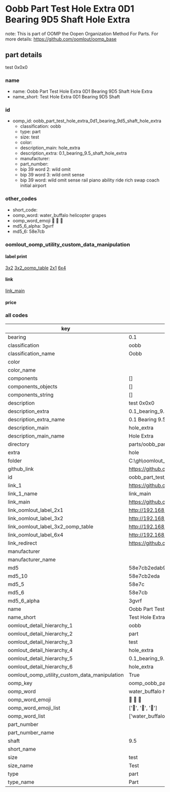 # Oobb Part Test Hole Extra 0D1 Bearing 9D5 Shaft Hole Extra  

note: This is part of OOMP the Oopen Organization Method For Parts. For more details: https://github.com/oomlout/oomp_base

##  part details
  



test 0x0x0



### name
* name: Oobb Part Test Hole Extra 0D1 Bearing 9D5 Shaft Hole Extra
* name_short: Test Hole Extra 0D1 Bearing 9D5 Shaft
### id
* oomp_id: oobb_part_test_hole_extra_0d1_bearing_9d5_shaft_hole_extra
  * classification: oobb
  * type: part
  * size: test
  * color: 
  * description_main: hole_extra
  * description_extra: 0.1_bearing_9.5_shaft_hole_extra
  * manufacturer: 
  * part_number: 
  * bip 39 word 2: wild omit
  * bip 39 word 3: wild omit sense
  * bip 39 word: wild omit sense rail piano ability ride rich swap coach initial airport

### other_codes
* short_code: 
* oomp_word: water_buffalo helicopter grapes
* oomp_word_emoji :water_buffalo: :helicopter: :grapes:
* md5_6_alpha: 3gvrf
* md5_6: 58e7cb






### oomlout_oomp_utility_custom_data_manipulation
#### label print
[3x2](http://192.168.1.245:1112/?label=oomp%203gvrf)
[3x2_oomp_table](http://192.168.1.108:1112/?label=oomp%203gvrf)
[2x1](http://192.168.1.242:1112/?label=oomp%203gvrf)
[6x4](http://192.168.1.55:1112/?label=oomp%203gvrf)    

#### link

[link_main](https://github.com/oomlout/oomlout_oobb_version_4_generated_parts/tree/main/navigation_oomp/oobb/part/test/hole_extra/0.1_bearing_9.5_shaft_hole_extra/part)                              

#### price







### all codes 
| key | value |  
| --- | --- |  
| bearing | 0.1 |  
| classification | oobb |  
| classification_name | Oobb |  
| color |  |  
| color_name |  |  
| components | [] |  
| components_objects | [] |  
| components_string | [] |  
| description | test 0x0x0 |  
| description_extra | 0.1_bearing_9.5_shaft_hole_extra |  
| description_extra_name | 0.1 Bearing 9.5 Shaft Hole Extra |  
| description_main | hole_extra |  
| description_main_name | Hole Extra |  
| directory | parts/oobb_part_test_hole_extra_0d1_bearing_9d5_shaft_hole_extra |  
| extra | hole |  
| folder | C:\gh\oomlout_oobb_version_4_generated_parts\parts\oobb_part_test_hole_extra_0d1_bearing_9d5_shaft_hole_extra |  
| github_link | https://github.com/oomlout/oomlout_oomp_part_src/tree/main/parts/oobb_part_test_hole_extra_0d1_bearing_9d5_shaft_hole_extra |  
| id | oobb_part_test_hole_extra_0d1_bearing_9d5_shaft_hole_extra |  
| link_1 | https://github.com/oomlout/oomlout_oobb_version_4_generated_parts/tree/main/navigation_oomp/oobb/part/test/hole_extra/0.1_bearing_9.5_shaft_hole_extra/part |  
| link_1_name | link_main |  
| link_main | https://github.com/oomlout/oomlout_oobb_version_4_generated_parts/tree/main/navigation_oomp/oobb/part/test/hole_extra/0.1_bearing_9.5_shaft_hole_extra/part |  
| link_oomlout_label_2x1 | http://192.168.1.242:1112/?label=oomp%203gvrf |  
| link_oomlout_label_3x2 | http://192.168.1.245:1112/?label=oomp%203gvrf |  
| link_oomlout_label_3x2_oomp_table | http://192.168.1.108:1112/?label=oomp%203gvrf |  
| link_oomlout_label_6x4 | http://192.168.1.55:1112/?label=oomp%203gvrf |  
| link_redirect | https://github.com/oomlout/oomlout_oobb_version_4_generated_parts/tree/main/parts/oobb_test_0d1_ex_hole_sh_9d5 |  
| manufacturer |  |  
| manufacturer_name |  |  
| md5 | 58e7cb2edab9572c00d20b0f87a69fd8 |  
| md5_10 | 58e7cb2eda |  
| md5_5 | 58e7c |  
| md5_6 | 58e7cb |  
| md5_6_alpha | 3gvrf |  
| name | Oobb Part Test Hole Extra 0D1 Bearing 9D5 Shaft Hole Extra |  
| name_short | Test Hole Extra 0D1 Bearing 9D5 Shaft |  
| oomlout_detail_hierarchy_1 | oobb |  
| oomlout_detail_hierarchy_2 | part |  
| oomlout_detail_hierarchy_3 | test |  
| oomlout_detail_hierarchy_4 | hole_extra |  
| oomlout_detail_hierarchy_5 | 0.1_bearing_9.5_shaft |  
| oomlout_detail_hierarchy_6 | hole_extra |  
| oomlout_oomp_utility_custom_data_manipulation | True |  
| oomp_key | oomp_oobb_part_test_hole_extra_0d1_bearing_9d5_shaft_hole_extra |  
| oomp_word | water_buffalo helicopter grapes |  
| oomp_word_emoji | :water_buffalo: :helicopter: :grapes: |  
| oomp_word_emoji_list | [':water_buffalo:', ':helicopter:', ':grapes:'] |  
| oomp_word_list | ['water_buffalo', 'helicopter', 'grapes'] |  
| part_number |  |  
| part_number_name |  |  
| shaft | 9.5 |  
| short_name |  |  
| size | test |  
| size_name | Test |  
| type | part |  
| type_name | Part |  
